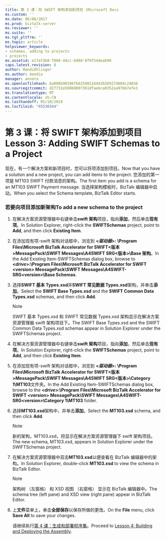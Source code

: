 ```yaml
---
title: 第 3 课：将 SWIFT 架构添加到项目 |Microsoft Docs
ms.custom: ''
ms.date: 06/08/2017
ms.prod: biztalk-server
ms.reviewer: ''
ms.suite: ''
ms.tgt_pltfrm: ''
ms.topic: article
helpviewer_keywords:
- schemas, adding to projects
- projects
ms.assetid: e17ef4b8-f060-44cc-b988-0f9f54deab90
caps.latest.revision: 8
author: MandiOhlinger
ms.author: mandia
manager: anneta
ms.openlocfilehash: ba000b90196fb625981244420269274804c24836
ms.sourcegitcommit: d27732e569b0897361dfaebca8352aa97bb7efe1
ms.translationtype: MT
ms.contentlocale: zh-CN
ms.lasthandoff: 05/10/2019
ms.locfileid: "65530344"
---
```

# <a name="lesson-3-adding-swift-schemas-to-a-project"></a><span data-ttu-id="f188d-102">第 3 课：将 SWIFT 架构添加到项目</span><span class="sxs-lookup"><span data-stu-id="f188d-102">Lesson 3: Adding SWIFT Schemas to a Project</span></span>
<span data-ttu-id="f188d-103">现在，有一个解决方案和新项目时，您可以将项添加到项目。</span><span class="sxs-lookup"><span data-stu-id="f188d-103">Now that you have a solution and a new project, you can add items to the project.</span></span> <span data-ttu-id="f188d-104">您添加的第一项是 MT103 SWIFT 付款消息的架构。</span><span class="sxs-lookup"><span data-stu-id="f188d-104">The first item you add is a schema for an MT103 SWIFT Payment message.</span></span> <span data-ttu-id="f188d-105">当选择架构模板时，BizTalk 编辑器中启动。</span><span class="sxs-lookup"><span data-stu-id="f188d-105">When you select the Schema template, BizTalk Editor starts.</span></span>  
  
### <a name="to-add-a-new-schema-to-the-project"></a><span data-ttu-id="f188d-106">若要向项目添加新架构</span><span class="sxs-lookup"><span data-stu-id="f188d-106">To add a new schema to the project</span></span>  
  
1. <span data-ttu-id="f188d-107">在解决方案资源管理器中右键单击**swift 架构**项目，指向**添加**，然后单击**现有项**。</span><span class="sxs-lookup"><span data-stu-id="f188d-107">In Solution Explorer, right-click the **SWIFTSchemas** project, point to **Add**, and then click **Existing Item**.</span></span>  
  
2. <span data-ttu-id="f188d-108">在添加现有项-swift 架构对话框中，浏览到 **\<*驱动器*\>: \Program Files\Microsoft BizTalk Accelerator for SWIFT\<版本\>MessagePack\SWIFT Messages\A4SWIFT SRG\<版本\>\Base 架构**。</span><span class="sxs-lookup"><span data-stu-id="f188d-108">In the Add Existing Item-SWIFTSchemas dialog box, browse to **\<*drive*\>:\Program Files\Microsoft BizTalk Accelerator for SWIFT \<version\> MessagePack\SWIFT Messages\A4SWIFT-SRG\<version\>\Base Schemas**.</span></span>  
  
3. <span data-ttu-id="f188d-109">选择**SWIFT 基本 Types.xsd**并**SWIFT 常见数据 Types.xsd**架构，并单击**添加**。</span><span class="sxs-lookup"><span data-stu-id="f188d-109">Select the **SWIFT Base Types.xsd** and the **SWIFT Common Data Types.xsd** schemas, and then click **Add**.</span></span>  
  
   > [!NOTE]
   >  <span data-ttu-id="f188d-110">SWIFT 基本 Types.xsd 和 SWIFT 常见数据 Types.xsd 架构显示在解决方案资源管理器 swift 架构项目下。</span><span class="sxs-lookup"><span data-stu-id="f188d-110">The SWIFT Base Types.xsd and the SWIFT Common Data Types.xsd schemas appear in Solution Explorer under the SWIFTSchemas project.</span></span>  
  
4. <span data-ttu-id="f188d-111">在解决方案资源管理器中右键单击**swift 架构**项目，指向**添加**，然后单击**现有项**。</span><span class="sxs-lookup"><span data-stu-id="f188d-111">In Solution Explorer, right-click the **SWIFTSchemas** project, point to **Add**, and then click **Existing Item**.</span></span>  
  
5. <span data-ttu-id="f188d-112">在添加现有项-swift 架构对话框中，浏览到 **\<*驱动器*\>: \Program Files\Microsoft BizTalk Accelerator for SWIFT\<版本\>MessagePack\SWIFT Messages\A4SWIFT SRG\<版本\>\Category 1\MT103**文件夹。</span><span class="sxs-lookup"><span data-stu-id="f188d-112">In the Add Existing Item-SWIFTSchemas dialog box, browse to the **\<*drive*\>:\Program Files\Microsoft BizTalk Accelerator for SWIFT \<version\> MessagePack\SWIFT Messages\A4SWIFT-SRG\<version\>\Category 1\MT103** folder.</span></span>  
  
6. <span data-ttu-id="f188d-113">选择**MT103.xsd**架构中，并单击**添加**。</span><span class="sxs-lookup"><span data-stu-id="f188d-113">Select the **MT103.xsd** schema, and then click **Add**.</span></span>  
  
   > [!NOTE]
   >  <span data-ttu-id="f188d-114">新的架构，MT103.xsd，将显示在解决方案资源管理器下 swift 架构项目。</span><span class="sxs-lookup"><span data-stu-id="f188d-114">The new schema, MT103.xsd, appears in Solution Explorer under the SWIFTSchemas project.</span></span>  
  
7. <span data-ttu-id="f188d-115">在解决方案资源管理器中双击**MT103.xsd**以便查看在 BizTalk 编辑器中的架构。</span><span class="sxs-lookup"><span data-stu-id="f188d-115">In Solution Explorer, double-click **MT103.xsd** to view the schema in BizTalk Editor.</span></span>  
  
   > [!NOTE]
   >  <span data-ttu-id="f188d-116">架构树 （左窗格） 和 XSD 视图 （右窗格） 显示在 BizTalk 编辑器中。</span><span class="sxs-lookup"><span data-stu-id="f188d-116">The schema tree (left pane) and XSD view (right pane) appear in BizTalk Editor.</span></span>  
  
8. <span data-ttu-id="f188d-117">上**文件**菜单上，单击**全部保存**以保存所做的更改。</span><span class="sxs-lookup"><span data-stu-id="f188d-117">On the **File** menu, click **Save All** to save your changes.</span></span>  
  
   <span data-ttu-id="f188d-118">请继续执行[第 4 课：生成和部署程序集](../../adapters-and-accelerators/accelerator-swift/lesson-4-building-and-deploying-the-assembly.md)。</span><span class="sxs-lookup"><span data-stu-id="f188d-118">Proceed to [Lesson 4: Building and Deploying the Assembly](../../adapters-and-accelerators/accelerator-swift/lesson-4-building-and-deploying-the-assembly.md).</span></span>